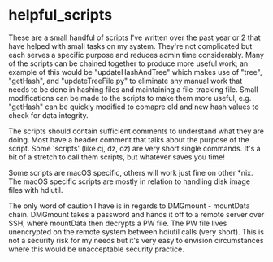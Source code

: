 # helpful_scripts

These are a small handful of scripts I've written over the past year or 2 that have helped with small tasks on my system. They're not complicated but each serves a specific purpose and reduces admin time considerably. 
Many of the scripts can be chained together to produce more useful work; an example of this would be "updateHashAndTree" which makes use of "tree", "getHash", and "updateTreeFile.py" to eliminate any manual work that needs to be done in hashing files and maintaining a file-tracking file.
Small modifications can be made to the scripts to make them more useful, e.g. "getHash" can be quickly modified to comapre old and new hash values to check for data integrity. 

The scripts should contain sufficient comments to understand what they are doing. Most have a header comment that talks about the purpose of the script. Some 'scripts' (like cj, dz, oz) are very short single commands. It's a bit of a stretch to call them scripts, but whatever saves you time!

Some scripts are macOS specific, others will work just fine on other *nix. The macOS specific scripts are mostly in relation to handling disk image files with hdiutil.

The only word of caution I have is in regards to DMGmount - mountData chain. DMGmount takes a password and hands it off to a remote server over SSH, where mountData then decrypts a PW file. The PW file lives unencrypted on the remote system between hdiutil calls (very short). This is not a security risk for my needs but it's very easy to envision circumstances where this would be unacceptable security practice. 
